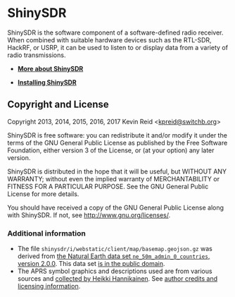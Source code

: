 ShinySDR
========

ShinySDR is the software component of a software-defined radio receiver. When combined with suitable hardware devices such as the RTL-SDR, HackRF, or USRP, it can be used to listen to or display data from a variety of radio transmissions.

* **[More about ShinySDR](https://shinysdr.switchb.org/)**

* **[Installing ShinySDR](https://shinysdr.switchb.org/manual/installation)**

Copyright and License
---------------------

Copyright 2013, 2014, 2015, 2016, 2017 Kevin Reid &lt;kpreid@switchb.org&gt;

ShinySDR is free software: you can redistribute it and/or modify
it under the terms of the GNU General Public License as published by
the Free Software Foundation, either version 3 of the License, or
(at your option) any later version.

ShinySDR is distributed in the hope that it will be useful,
but WITHOUT ANY WARRANTY; without even the implied warranty of
MERCHANTABILITY or FITNESS FOR A PARTICULAR PURPOSE.  See the
GNU General Public License for more details.

You should have received a copy of the GNU General Public License
along with ShinySDR.  If not, see <http://www.gnu.org/licenses/>.

### Additional information

* The file `shinysdr/i/webstatic/client/map/basemap.geojson.gz` was derived from [the Natural Earth data set `ne_50m_admin_0_countries`, version 2.0.0](http://www.naturalearthdata.com/downloads/50m-cultural-vectors/).
    This data set [is in the public domain](http://www.naturalearthdata.com/about/terms-of-use/).
* The APRS symbol graphics and descriptions used are from various sources and [collected by Heikki Hannikainen](https://github.com/hessu/aprs-symbols).
    See [author credits and licensing information](https://github.com/hessu/aprs-symbols/blob/master/COPYRIGHT.md).